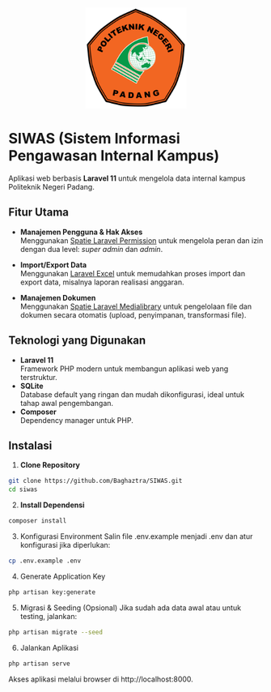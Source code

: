 <p align="center"><img src="./public/images/logo.png" width="200" alt="PNP Logo"></p>

# SIWAS (Sistem Informasi Pengawasan Internal Kampus)

Aplikasi web berbasis **Laravel 11** untuk mengelola data internal kampus Politeknik Negeri Padang.
## Fitur Utama

- **Manajemen Pengguna & Hak Akses**  
  Menggunakan [Spatie Laravel Permission](https://github.com/spatie/laravel-permission) untuk mengelola peran dan izin dengan dua level: _super admin_ dan _admin_.
  
- **Import/Export Data**  
  Menggunakan [Laravel Excel](https://github.com/Maatwebsite/Laravel-Excel) untuk memudahkan proses import dan export data, misalnya laporan realisasi anggaran.

- **Manajemen Dokumen**  
  Menggunakan [Spatie Laravel Medialibrary](https://github.com/spatie/laravel-medialibrary) untuk pengelolaan file dan dokumen secara otomatis (upload, penyimpanan, transformasi file).

## Teknologi yang Digunakan

- **Laravel 11**  
  Framework PHP modern untuk membangun aplikasi web yang terstruktur.
- **SQLite**  
  Database default yang ringan dan mudah dikonfigurasi, ideal untuk tahap awal pengembangan.
- **Composer**  
  Dependency manager untuk PHP.

## Instalasi

1. **Clone Repository**
```bash
git clone https://github.com/Baghaztra/SIWAS.git
cd siwas
```

2. **Install Dependensi**
```bash
composer install
```

3. Konfigurasi Environment Salin file .env.example menjadi .env dan atur konfigurasi jika diperlukan:
 ```bash
 cp .env.example .env
 ```

4. Generate Application Key
```bash
php artisan key:generate
```

5. Migrasi & Seeding (Opsional) Jika sudah ada data awal atau untuk testing, jalankan:
```bash
php artisan migrate --seed
```
6. Jalankan Aplikasi
```bash
php artisan serve
```

Akses aplikasi melalui browser di http://localhost:8000.
